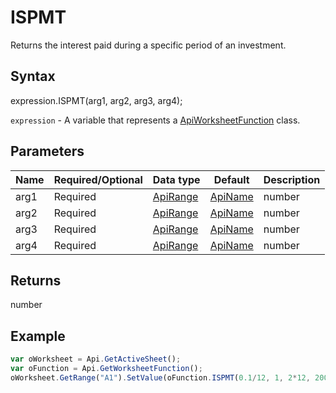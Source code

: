 # ISPMT

Returns the interest paid during a specific period of an investment.

## Syntax

expression.ISPMT(arg1, arg2, arg3, arg4);

`expression` - A variable that represents a [ApiWorksheetFunction](../ApiWorksheetFunction.md) class.

## Parameters

| **Name** | **Required/Optional** | **Data type** | **Default** | **Description** |
| ------------- | ------------- | ------------- | ------------- | ------------- |
| arg1 | Required | [ApiRange](../../ApiRange/ApiRange.md) | [ApiName](../../ApiName/ApiName.md) | number |  | The interest rate per period. For example, use 6%/4 for quarterly payments at 6% APR. |
| arg2 | Required | [ApiRange](../../ApiRange/ApiRange.md) | [ApiName](../../ApiName/ApiName.md) | number |  | The period for which the interest will be retuned. It must be in the range from 1 to the total number of payments. |
| arg3 | Required | [ApiRange](../../ApiRange/ApiRange.md) | [ApiName](../../ApiName/ApiName.md) | number |  | The total number of payment periods in an investment. |
| arg4 | Required | [ApiRange](../../ApiRange/ApiRange.md) | [ApiName](../../ApiName/ApiName.md) | number |  | The present value, or the lump-sum amount that a series of future payments is worth now. |

## Returns

number

## Example



```javascript
var oWorksheet = Api.GetActiveSheet();
var oFunction = Api.GetWorksheetFunction();
oWorksheet.GetRange("A1").SetValue(oFunction.ISPMT(0.1/12, 1, 2*12, 2000));
```
